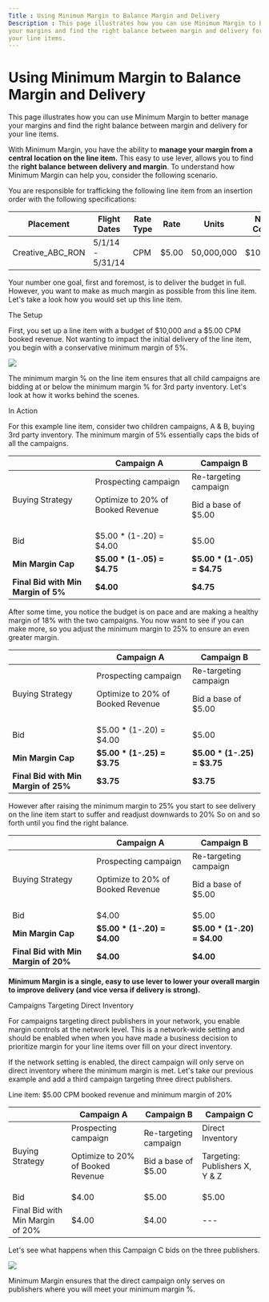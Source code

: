```yaml
---
Title : Using Minimum Margin to Balance Margin and Delivery
Description : This page illustrates how you can use Minimum Margin to better manage
your margins and find the right balance between margin and delivery for
your line items.
---
```



# Using Minimum Margin to Balance Margin and Delivery



This page illustrates how you can use Minimum Margin to better manage
your margins and find the right balance between margin and delivery for
your line items.

With Minimum Margin, you have the ability to **manage your margin from a
central location on the line item.** This easy to use lever, allows you
to find the **right balance between delivery and margin**. To understand
how Minimum Margin can help you, consider the following scenario.

You are responsible for trafficking the following line item from an
insertion order with the following specifications:

<table class="table">
<thead class="thead">
<tr class="header row">
<th id="ID-000015fe__entry__1" class="entry">Placement</th>
<th id="ID-000015fe__entry__2" class="entry">Flight Dates</th>
<th id="ID-000015fe__entry__3" class="entry">Rate Type</th>
<th id="ID-000015fe__entry__4" class="entry">Rate</th>
<th id="ID-000015fe__entry__5" class="entry">Units</th>
<th id="ID-000015fe__entry__6" class="entry">Net Cost</th>
</tr>
</thead>
<tbody class="tbody">
<tr class="odd row">
<td class="entry" headers="ID-000015fe__entry__1">Creative_ABC_RON</td>
<td class="entry" headers="ID-000015fe__entry__2">5/1/14 - 5/31/14</td>
<td class="entry" headers="ID-000015fe__entry__3">CPM</td>
<td class="entry" headers="ID-000015fe__entry__4">$5.00</td>
<td class="entry" headers="ID-000015fe__entry__5">50,000,000</td>
<td class="entry" headers="ID-000015fe__entry__6">$10,000</td>
</tr>
</tbody>
</table>

Your number one goal, first and foremost, is to deliver the budget in
full. However, you want to make as much margin as possible from this
line item. Let's take a look how you would set up this line item.

The Setup

First, you set up a line item with a budget of $10,000 and a $5.00 CPM
booked revenue. Not wanting to impact the initial delivery of the line
item, you begin with a conservative minimum margin of 5%.

<img
src="../images/using-minimum-margin-to-balance-margin-and-delivery/min_margin.png"
class="image" />

The minimum margin % on the line item ensures that all child campaigns
are bidding at or below the minimum margin % for 3rd party inventory.
Let's look at how it works behind the scenes.

In Action

For this example line item, consider two children campaigns, A & B,
buying 3rd party inventory. The minimum margin of 5% essentially caps
the bids of all the campaigns.

<table class="table">
<thead class="thead">
<tr class="header row">
<th id="ID-000015fe__entry__13" class="entry"></th>
<th id="ID-000015fe__entry__14" class="entry">Campaign A</th>
<th id="ID-000015fe__entry__15" class="entry">Campaign B</th>
</tr>
</thead>
<tbody class="tbody">
<tr class="odd row">
<td class="entry" headers="ID-000015fe__entry__13">Buying Strategy</td>
<td class="entry" headers="ID-000015fe__entry__14">Prospecting campaign 
<p>Optimize to 20% of Booked Revenue</p></td>
<td class="entry" headers="ID-000015fe__entry__15">Re-targeting
campaign 
<p>Bid a base of $5.00</p></td>
</tr>
<tr class="even row">
<td class="entry" headers="ID-000015fe__entry__13">Bid</td>
<td class="entry" headers="ID-000015fe__entry__14">$5.00 * (1-.20) =
$4.00</td>
<td class="entry" headers="ID-000015fe__entry__15">$5.00</td>
</tr>
<tr class="odd row">
<td class="entry" headers="ID-000015fe__entry__13"><strong>Min Margin
Cap</strong></td>
<td class="entry" headers="ID-000015fe__entry__14"><strong>$5.00 *
(1-.05) = $4.75</strong></td>
<td class="entry" headers="ID-000015fe__entry__15"><strong>$5.00 *
(1-.05) = $4.75</strong></td>
</tr>
<tr class="even row">
<td class="entry" headers="ID-000015fe__entry__13"><strong>Final Bid
with Min Margin of 5%</strong></td>
<td class="entry"
headers="ID-000015fe__entry__14"><strong>$4.00</strong></td>
<td class="entry"
headers="ID-000015fe__entry__15"><strong>$4.75</strong></td>
</tr>
</tbody>
</table>

After some time, you notice the budget is on pace and are making a
healthy margin of 18% with the two campaigns. You now want to see if you
can make more, so you adjust the minimum margin to 25% to ensure an even
greater margin.

<table class="table">
<thead class="thead">
<tr class="header row">
<th id="ID-000015fe__entry__28" class="entry"></th>
<th id="ID-000015fe__entry__29" class="entry">Campaign A</th>
<th id="ID-000015fe__entry__30" class="entry">Campaign B</th>
</tr>
</thead>
<tbody class="tbody">
<tr class="odd row">
<td class="entry" headers="ID-000015fe__entry__28">Buying Strategy</td>
<td class="entry" headers="ID-000015fe__entry__29">Prospecting campaign 
<p>Optimize to 20% of Booked Revenue</p></td>
<td class="entry" headers="ID-000015fe__entry__30">Re-targeting
campaign 
<p>Bid a base of $5.00</p></td>
</tr>
<tr class="even row">
<td class="entry" headers="ID-000015fe__entry__28">Bid</td>
<td class="entry" headers="ID-000015fe__entry__29">$5.00 * (1-.20) =
$4.00</td>
<td class="entry" headers="ID-000015fe__entry__30">$5.00</td>
</tr>
<tr class="odd row">
<td class="entry" headers="ID-000015fe__entry__28"><strong>Min Margin
Cap</strong></td>
<td class="entry" headers="ID-000015fe__entry__29"><strong>$5.00 *
(1-.25) = $3.75</strong></td>
<td class="entry" headers="ID-000015fe__entry__30"><strong>$5.00 *
(1-.25) = $3.75</strong></td>
</tr>
<tr class="even row">
<td class="entry" headers="ID-000015fe__entry__28"><strong>Final Bid
with Min Margin of 25%</strong></td>
<td class="entry"
headers="ID-000015fe__entry__29"><strong>$3.75</strong></td>
<td class="entry"
headers="ID-000015fe__entry__30"><strong>$3.75</strong></td>
</tr>
</tbody>
</table>

However after raising the minimum margin to 25% you start to see
delivery on the line item start to suffer and readjust downwards to 20%
So on and so forth until you find the right balance.

<table class="table">
<thead class="thead">
<tr class="header row">
<th id="ID-000015fe__entry__43" class="entry"></th>
<th id="ID-000015fe__entry__44" class="entry">Campaign A</th>
<th id="ID-000015fe__entry__45" class="entry">Campaign B</th>
</tr>
</thead>
<tbody class="tbody">
<tr class="odd row">
<td class="entry" headers="ID-000015fe__entry__43">Buying Strategy</td>
<td class="entry" headers="ID-000015fe__entry__44">Prospecting campaign 
<p>Optimize to 20% of Booked Revenue</p></td>
<td class="entry" headers="ID-000015fe__entry__45">Re-targeting
campaign 
<p>Bid a base of $5.00</p></td>
</tr>
<tr class="even row">
<td class="entry" headers="ID-000015fe__entry__43">Bid</td>
<td class="entry" headers="ID-000015fe__entry__44">$4.00</td>
<td class="entry" headers="ID-000015fe__entry__45">$5.00</td>
</tr>
<tr class="odd row">
<td class="entry" headers="ID-000015fe__entry__43"><strong>Min Margin
Cap</strong></td>
<td class="entry" headers="ID-000015fe__entry__44"><strong>$5.00 *
(1-.20) = $4.00</strong></td>
<td class="entry" headers="ID-000015fe__entry__45"><strong>$5.00 *
(1-.20) = $4.00</strong></td>
</tr>
<tr class="even row">
<td class="entry" headers="ID-000015fe__entry__43"><strong>Final Bid
with Min Margin of 20%</strong></td>
<td class="entry"
headers="ID-000015fe__entry__44"><strong>$4.00</strong></td>
<td class="entry"
headers="ID-000015fe__entry__45"><strong>$4.00</strong></td>
</tr>
</tbody>
</table>

**Minimum Margin is a single, easy to use lever to lower your overall
margin to improve delivery (and vice versa if delivery is strong).**

Campaigns Targeting Direct Inventory

For campaigns targeting direct publishers in your network, you enable
margin controls at the network level. This is a network-wide setting and
should be enabled when when you have made a business decision to
prioritize margin for your line items over fill on your direct
inventory.

If the network setting is enabled, the direct campaign will only serve
on direct inventory where the minimum margin is met. Let's take our
previous example and add a third campaign targeting three direct
publishers.

Line item: $5.00 CPM booked revenue and minimum margin of 20%

<table class="table">
<thead class="thead">
<tr class="header row">
<th id="ID-000015fe__entry__58" class="entry"></th>
<th id="ID-000015fe__entry__59" class="entry">Campaign A</th>
<th id="ID-000015fe__entry__60" class="entry">Campaign B</th>
<th id="ID-000015fe__entry__61" class="entry">Campaign C</th>
</tr>
</thead>
<tbody class="tbody">
<tr class="odd row">
<td class="entry" headers="ID-000015fe__entry__58">Buying Strategy</td>
<td class="entry" headers="ID-000015fe__entry__59">Prospecting campaign 
<p>Optimize to 20% of Booked Revenue</p></td>
<td class="entry" headers="ID-000015fe__entry__60">Re-targeting
campaign 
<p>Bid a base of $5.00</p></td>
<td class="entry" headers="ID-000015fe__entry__61">Direct Inventory
<p>Targeting: Publishers X, Y &amp; Z</p></td>
</tr>
<tr class="even row">
<td class="entry" headers="ID-000015fe__entry__58">Bid</td>
<td class="entry" headers="ID-000015fe__entry__59">$4.00</td>
<td class="entry" headers="ID-000015fe__entry__60">$5.00</td>
<td class="entry" headers="ID-000015fe__entry__61">$5.00</td>
</tr>
<tr class="odd row">
<td class="entry" headers="ID-000015fe__entry__58">Final Bid with Min
Margin of 20%</td>
<td class="entry" headers="ID-000015fe__entry__59">$4.00</td>
<td class="entry" headers="ID-000015fe__entry__60">$4.00</td>
<td class="entry" headers="ID-000015fe__entry__61">---</td>
</tr>
</tbody>
</table>

Let's see what happens when this Campaign C bids on the three
publishers.

<img
src="../images/using-minimum-margin-to-balance-margin-and-delivery/min-margin-on-direct.png"
class="image" />

Minimum Margin ensures that the direct campaign only serves on
publishers where you will meet your minimum margin %.




